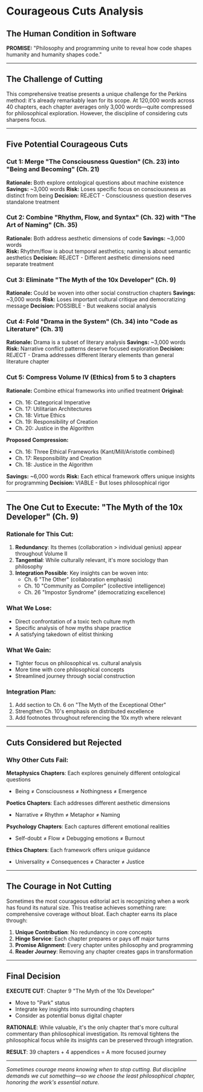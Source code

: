 # Courageous Cuts Analysis
## The Human Condition in Software

**PROMISE:** "Philosophy and programming unite to reveal how code shapes humanity and humanity shapes code."

---

## The Challenge of Cutting

This comprehensive treatise presents a unique challenge for the Perkins method: it's already remarkably lean for its scope. At 120,000 words across 40 chapters, each chapter averages only 3,000 words—quite compressed for philosophical exploration. However, the discipline of considering cuts sharpens focus.

---

## Five Potential Courageous Cuts

### Cut 1: Merge "The Consciousness Question" (Ch. 23) into "Being and Becoming" (Ch. 21)
**Rationale:** Both explore ontological questions about machine existence
**Savings:** ~3,000 words
**Risk:** Loses specific focus on consciousness as distinct from being
**Decision:** REJECT - Consciousness question deserves standalone treatment

### Cut 2: Combine "Rhythm, Flow, and Syntax" (Ch. 32) with "The Art of Naming" (Ch. 35)
**Rationale:** Both address aesthetic dimensions of code
**Savings:** ~3,000 words  
**Risk:** Rhythm/flow is about temporal aesthetics; naming is about semantic aesthetics
**Decision:** REJECT - Different aesthetic dimensions need separate treatment

### Cut 3: Eliminate "The Myth of the 10x Developer" (Ch. 9)
**Rationale:** Could be woven into other social construction chapters
**Savings:** ~3,000 words
**Risk:** Loses important cultural critique and democratizing message
**Decision:** POSSIBLE - But weakens social analysis

### Cut 4: Fold "Drama in the System" (Ch. 34) into "Code as Literature" (Ch. 31)
**Rationale:** Drama is a subset of literary analysis
**Savings:** ~3,000 words
**Risk:** Narrative conflict patterns deserve focused exploration
**Decision:** REJECT - Drama addresses different literary elements than general literature chapter

### Cut 5: Compress Volume IV (Ethics) from 5 to 3 chapters
**Rationale:** Combine ethical frameworks into unified treatment
**Original:**
- Ch. 16: Categorical Imperative
- Ch. 17: Utilitarian Architectures  
- Ch. 18: Virtue Ethics
- Ch. 19: Responsibility of Creation
- Ch. 20: Justice in the Algorithm

**Proposed Compression:**
- Ch. 16: Three Ethical Frameworks (Kant/Mill/Aristotle combined)
- Ch. 17: Responsibility and Creation
- Ch. 18: Justice in the Algorithm

**Savings:** ~6,000 words
**Risk:** Each ethical framework offers unique insights for programming
**Decision:** VIABLE - But loses philosophical rigor

---

## The One Cut to Execute: "The Myth of the 10x Developer" (Ch. 9)

### Rationale for This Cut:
1. **Redundancy**: Its themes (collaboration > individual genius) appear throughout Volume II
2. **Tangential**: While culturally relevant, it's more sociology than philosophy
3. **Integration Possible**: Key insights can be woven into:
   - Ch. 6 "The Other" (collaboration emphasis)
   - Ch. 10 "Community as Compiler" (collective intelligence)
   - Ch. 26 "Impostor Syndrome" (democratizing excellence)

### What We Lose:
- Direct confrontation of a toxic tech culture myth
- Specific analysis of how myths shape practice
- A satisfying takedown of elitist thinking

### What We Gain:
- Tighter focus on philosophical vs. cultural analysis
- More time with core philosophical concepts
- Streamlined journey through social construction

### Integration Plan:
1. Add section to Ch. 6 on "The Myth of the Exceptional Other"
2. Strengthen Ch. 10's emphasis on distributed excellence
3. Add footnotes throughout referencing the 10x myth where relevant

---

## Cuts Considered but Rejected

### Why Other Cuts Fail:

**Metaphysics Chapters**: Each explores genuinely different ontological questions
- Being ≠ Consciousness ≠ Nothingness ≠ Emergence

**Poetics Chapters**: Each addresses different aesthetic dimensions
- Narrative ≠ Rhythm ≠ Metaphor ≠ Naming

**Psychology Chapters**: Each captures different emotional realities
- Self-doubt ≠ Flow ≠ Debugging emotions ≠ Burnout

**Ethics Chapters**: Each framework offers unique guidance
- Universality ≠ Consequences ≠ Character ≠ Justice

---

## The Courage in Not Cutting

Sometimes the most courageous editorial act is recognizing when a work has found its natural size. This treatise achieves something rare: comprehensive coverage without bloat. Each chapter earns its place through:

1. **Unique Contribution**: No redundancy in core concepts
2. **Hinge Service**: Each chapter prepares or pays off major turns
3. **Promise Alignment**: Every chapter unites philosophy and programming
4. **Reader Journey**: Removing any chapter creates gaps in transformation

---

## Final Decision

**EXECUTE CUT**: Chapter 9 "The Myth of the 10x Developer"
- Move to "Park" status
- Integrate key insights into surrounding chapters
- Consider as potential bonus digital chapter

**RATIONALE**: While valuable, it's the only chapter that's more cultural commentary than philosophical investigation. Its removal tightens the philosophical focus while its insights can be preserved through integration.

**RESULT**: 39 chapters + 4 appendices = A more focused journey

---

*Sometimes courage means knowing when to stop cutting. But discipline demands we cut something—so we choose the least philosophical chapter, honoring the work's essential nature.*

